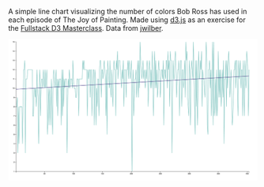 A simple line chart visualizing the number of colors Bob Ross has used in each episode of The Joy of Painting. Made using [d3.js](https://d3js.org/) as an exercise for the [Fullstack D3 Masterclass](https://www.newline.co/fullstack-d3). Data from [jwilber](https://github.com/jwilber/Bob_Ross_Paintings).

![chart](chart.png)
